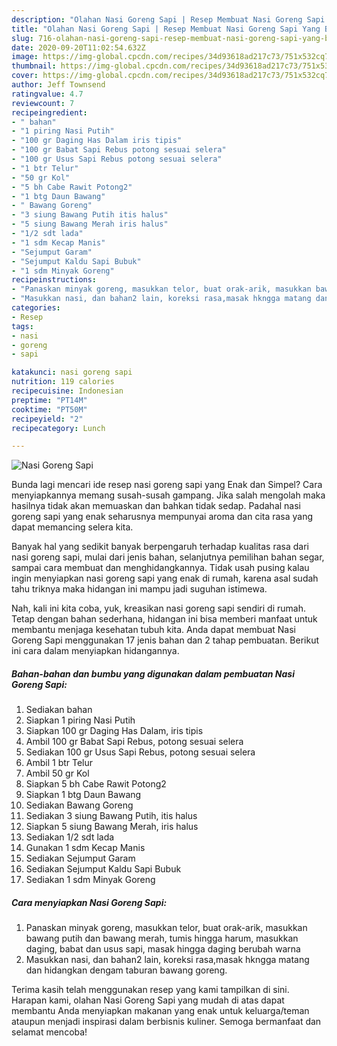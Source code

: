 ```yaml
---
description: "Olahan Nasi Goreng Sapi | Resep Membuat Nasi Goreng Sapi Yang Bisa Manjain Lidah"
title: "Olahan Nasi Goreng Sapi | Resep Membuat Nasi Goreng Sapi Yang Bisa Manjain Lidah"
slug: 716-olahan-nasi-goreng-sapi-resep-membuat-nasi-goreng-sapi-yang-bisa-manjain-lidah
date: 2020-09-20T11:02:54.632Z
image: https://img-global.cpcdn.com/recipes/34d93618ad217c73/751x532cq70/nasi-goreng-sapi-foto-resep-utama.jpg
thumbnail: https://img-global.cpcdn.com/recipes/34d93618ad217c73/751x532cq70/nasi-goreng-sapi-foto-resep-utama.jpg
cover: https://img-global.cpcdn.com/recipes/34d93618ad217c73/751x532cq70/nasi-goreng-sapi-foto-resep-utama.jpg
author: Jeff Townsend
ratingvalue: 4.7
reviewcount: 7
recipeingredient:
- " bahan"
- "1 piring Nasi Putih"
- "100 gr Daging Has Dalam iris tipis"
- "100 gr Babat Sapi Rebus potong sesuai selera"
- "100 gr Usus Sapi Rebus potong sesuai selera"
- "1 btr Telur"
- "50 gr Kol"
- "5 bh Cabe Rawit Potong2"
- "1 btg Daun Bawang"
- " Bawang Goreng"
- "3 siung Bawang Putih itis halus"
- "5 siung Bawang Merah iris halus"
- "1/2 sdt lada"
- "1 sdm Kecap Manis"
- "Sejumput Garam"
- "Sejumput Kaldu Sapi Bubuk"
- "1 sdm Minyak Goreng"
recipeinstructions:
- "Panaskan minyak goreng, masukkan telor, buat orak-arik, masukkan bawang putih dan bawang merah, tumis hingga harum, masukkan daging, babat dan usus sapi, masak hingga daging berubah warna"
- "Masukkan nasi, dan bahan2 lain, koreksi rasa,masak hkngga matang dan hidangkan dengam taburan bawang goreng."
categories:
- Resep
tags:
- nasi
- goreng
- sapi

katakunci: nasi goreng sapi 
nutrition: 119 calories
recipecuisine: Indonesian
preptime: "PT14M"
cooktime: "PT50M"
recipeyield: "2"
recipecategory: Lunch

---
```



![Nasi Goreng Sapi](https://img-global.cpcdn.com/recipes/34d93618ad217c73/751x532cq70/nasi-goreng-sapi-foto-resep-utama.jpg)

Bunda lagi mencari ide resep nasi goreng sapi yang Enak dan Simpel? Cara menyiapkannya memang susah-susah gampang. Jika salah mengolah maka hasilnya tidak akan memuaskan dan bahkan tidak sedap. Padahal nasi goreng sapi yang enak seharusnya mempunyai aroma dan cita rasa yang dapat memancing selera kita.

Banyak hal yang sedikit banyak berpengaruh terhadap kualitas rasa dari nasi goreng sapi, mulai dari jenis bahan, selanjutnya pemilihan bahan segar, sampai cara membuat dan menghidangkannya. Tidak usah pusing kalau ingin menyiapkan nasi goreng sapi yang enak di rumah, karena asal sudah tahu triknya maka hidangan ini mampu jadi suguhan istimewa.




Nah, kali ini kita coba, yuk, kreasikan nasi goreng sapi sendiri di rumah. Tetap dengan bahan sederhana, hidangan ini bisa memberi manfaat untuk membantu menjaga kesehatan tubuh kita. Anda dapat membuat Nasi Goreng Sapi menggunakan 17 jenis bahan dan 2 tahap pembuatan. Berikut ini cara dalam menyiapkan hidangannya.

<!--inarticleads1-->

##### Bahan-bahan dan bumbu yang digunakan dalam pembuatan Nasi Goreng Sapi:

1. Sediakan  bahan
1. Siapkan 1 piring Nasi Putih
1. Siapkan 100 gr Daging Has Dalam, iris tipis
1. Ambil 100 gr Babat Sapi Rebus, potong sesuai selera
1. Sediakan 100 gr Usus Sapi Rebus, potong sesuai selera
1. Ambil 1 btr Telur
1. Ambil 50 gr Kol
1. Siapkan 5 bh Cabe Rawit Potong2
1. Siapkan 1 btg Daun Bawang
1. Sediakan  Bawang Goreng
1. Sediakan 3 siung Bawang Putih, itis halus
1. Siapkan 5 siung Bawang Merah, iris halus
1. Sediakan 1/2 sdt lada
1. Gunakan 1 sdm Kecap Manis
1. Sediakan Sejumput Garam
1. Sediakan Sejumput Kaldu Sapi Bubuk
1. Sediakan 1 sdm Minyak Goreng




<!--inarticleads2-->

##### Cara menyiapkan Nasi Goreng Sapi:

1. Panaskan minyak goreng, masukkan telor, buat orak-arik, masukkan bawang putih dan bawang merah, tumis hingga harum, masukkan daging, babat dan usus sapi, masak hingga daging berubah warna
1. Masukkan nasi, dan bahan2 lain, koreksi rasa,masak hkngga matang dan hidangkan dengam taburan bawang goreng.




Terima kasih telah menggunakan resep yang kami tampilkan di sini. Harapan kami, olahan Nasi Goreng Sapi yang mudah di atas dapat membantu Anda menyiapkan makanan yang enak untuk keluarga/teman ataupun menjadi inspirasi dalam berbisnis kuliner. Semoga bermanfaat dan selamat mencoba!
